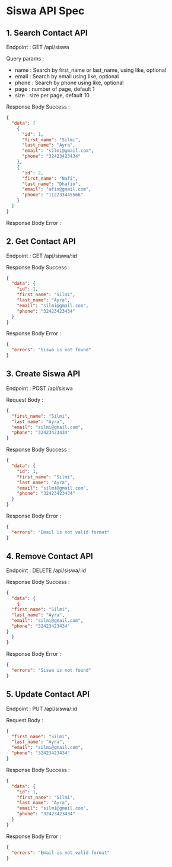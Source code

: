 # Siswa API Spec

## 1. Search Contact API

Endpoint : GET /api/siswa

Query params :

- name : Search by first_name or last_name, using like, optional
- email : Search by email using like, optional
- phone : Search by phone using like, optional
- page : number of page, default 1
- size : size per page, default 10

Response Body Success :

```json
{
  "data": [
    {
      "id": 1,
      "first_name": "Silmi",
      "last_name": "Ayra",
      "email": "silmi@gmail.com",
      "phone": "32423423434"
    },
    {
      "id": 2,
      "first_name": "Nafi",
      "last_name": "Dhafin",
      "email": "afin@gmail.com",
      "phone": "112233445566"
    }
  ]
}
```

Response Body Error :

## 2. Get Contact API

Endpoint : GET /api/siswa/:id

Response Body Success :

```json
{
  "data": {
    "id": 1,
    "first_name": "Silmi",
    "last_name": "Ayra",
    "email": "silmi@gmail.com",
    "phone": "32423423434"
  }
}
```

Response Body Error :

```json
{
  "errors": "Siswa is not found"
}
```

## 3. Create Siswa API

Endpoint : POST /api/siswa

Request Body :

```json
{
  "first_name": "Silmi",
  "last_name": "Ayra",
  "email": "silmi@gmail.com",
  "phone": "32423423434"
}
```

Response Body Success :

```json
{
  "data": {
    "id": 1,
    "first_name": "Silmi",
    "last_name": "Ayra",
    "email": "silmi@gmail.com",
    "phone": "32423423434"
  }
}
```

Response Body Error :

```json
{
  "errors": "Email is not valid format"
}
```

## 4. Remove Contact API

Endpoint : DELETE /api/siswa/:id

Response Body Success :

```json
{
  "data": {
    {
  "first_name": "Silmi",
  "last_name": "Ayra",
  "email": "silmi@gmail.com",
  "phone": "32423423434"
}
  }
}
```

Response Body Error :

```json
{
  "errors": "Siswa is not found"
}
```

## 5. Update Contact API

Endpoint : PUT /api/siswa/:id

Request Body :

```json
{
  "first_name": "Silmi",
  "last_name": "Ayra",
  "email": "silmi@gmail.com",
  "phone": "32423423434"
}
```

Response Body Success :

```json
{
  "data": {
    "id": 1,
    "first_name": "Silmi",
    "last_name": "Ayra",
    "email": "silmi@gmail.com",
    "phone": "32423423434"
  }
}
```

Response Body Error :

```json
{
  "errors": "Email is not valid format"
}
```